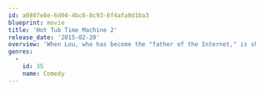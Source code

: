 ```yaml
---
id: a0807e8e-6d04-4bc8-8c93-6f4afa0d1ba3
blueprint: movie
title: 'Hot Tub Time Machine 2'
release_date: '2015-02-20'
overview: 'When Lou, who has become the "father of the Internet," is shot by an unknown assailant, Jacob and Nick fire up the time machine again to save their friend.'
genres:
  -
    id: 35
    name: Comedy
---
```

